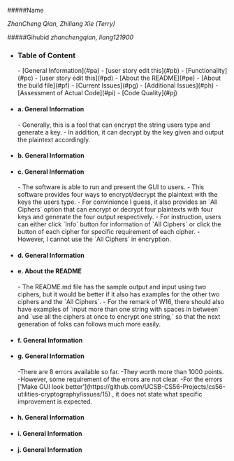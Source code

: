 #####Name 

_ZhanCheng Qian, Zhiliang Xie (Terry)_

  
#####Gihubid
_zhanchengqian, liang121900_

+ <h3>Table of Content</h3>
  - [General Information](#pa)
  - [user story edit this](#pb)
  - [Functionality](#pc)
  - [user story edit this](#pd)
  - [About the README](#pe)
  - [About the build file](#pf)
  - [Current Issues](#pg)
  - [Additional Issues](#ph)
  - [Assessment of Actual Code](#pi)
  - [Code Quality](#pj)





+ <h4>a. General Information</h4> <a id ="pa"></a>
  - Generally, this is a tool that can encrypt the string users type and generate a key.
  - In addition, it can decrypt by the key given and output the plaintext accordingly.
  
+ <h4>b. General Information</h4> <a id ="pb"></a>


+ <h4>c. General Information</h4> <a id ="pc"></a>
  - The software is able to run and present the GUI to users.
  - This software provides four ways to encrypt/decrypt the plaintext with the keys the users type.
  - For convinience I guess, it also provides an `All Ciphers` option that can encrypt or decrypt four plaintexts with four keys and generate the four output respectively.
  - For instruction, users can either click `Info`  button for information of `All Ciphers` or click the button of each cipher for specific requirement of each cipher.
  - However, I cannot use the `All Ciphers` in encryption.   
  
+ <h4>d. General Information</h4> <a id ="pd"></a>
+ <h4>e. About the README</h4> <a id ="pe"></a>
  - The README.md file has the sample output and input using two ciphers, but it would be
   better if it also has examples for the other two ciphers and the `All Ciphers`.
  - For the remark of W16, there should also have examples of `input more than one string 
   with spaces in between` and `use all the ciphers at once to encrypt one string,` so that
   the next generation of folks can follows much more easily.
  
+ <h4>f. General Information</h4> <a id ="pf"></a>
+ <h4>g. General Information</h4> <a id ="pg"></a>
  -There are 8 errors available so far.
  -They worth more than 1000 points.
  -However, some requirement of the errors are not clear.
    -For the errors ['Make GUI look better'](https://github.com/UCSB-CS56-Projects/cs56-utilities-cryptography/issues/15) , it does not state what specific improvement is expected.
  
+ <h4>h. General Information</h4> <a id ="ph"></a>
+ <h4>i. General Information</h4> <a id ="pi"></a>
+ <h4>j. General Information</h4> <a id ="pj"></a>


      
	   
